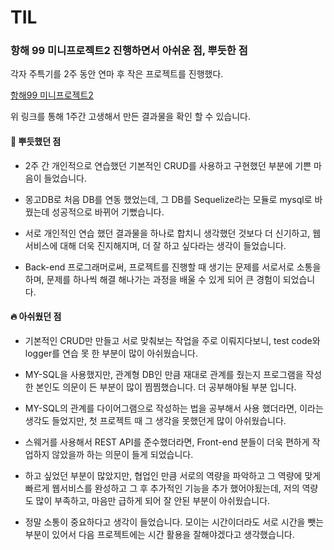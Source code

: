 # TIL

### 항해 99 미니프로젝트2 진행하면서 아쉬운 점, 뿌듯한 점

각자 주특기를 2주 동안 연마 후 작은 프로젝트를 진행했다.

[항해99 미니프로젝트2](https://github.com/Music-Recommendation-List/MRL-README/blob/main/README.md)

위 링크를 통해 1주간 고생해서 만든 결과물을 확인 할 수 있습니다.

#### 💎 뿌듯했던 점

- 2주 간 개인적으로 연습했던 기본적인 CRUD를 사용하고 구현했던 부분에 기쁜 마음이 들었습니다.

- 몽고DB로 처음 DB를 연동 했었는데, 그 DB를 Sequelize라는 모듈로 mysql로 바꿨는데 성공적으로 바뀌어 기뻤습니다.

- 서로 개인적인 연습 했던 결과물을 하나로 합치니 생각했던 것보다 더 신기하고, 웹 서비스에 대해 더욱 진지해지며, 더 잘 하고 싶다라는 생각이 들었습니다.

- Back-end 프로그래머로써, 프로젝트를 진행할 때 생기는 문제를 서로서로 소통을 하며, 문제를 하나씩 해결 해나가는 과정을 배울 수 있게 되어 큰 경험이 되었습니다.

#### 🔥 아쉬웠던 점

- 기본적인 CRUD만 만들고 서로 맞춰보는 작업을 주로 이뤄지다보니, test code와 logger를 연습 못 한 부분이 많이 아쉬웠습니다.

- MY-SQL을 사용했지만, 관계형 DB인 만큼 재대로 관계를 줬는지 프로그램을 작성한 본인도 의문이 든 부분이 많이 찜찜했습니다. 더 공부해야될 부분 입니다.

- MY-SQL의 관계를 다이어그램으로 작성하는 법을 공부해서 사용 했더라면, 이라는 생각도 들었지만, 첫 프로젝트 때 그 생각을 못했던게 많이 아쉬웠습니다.

- 스웨거를 사용해서 REST API를 준수했더라면, Front-end 분들이 더욱 편하게 작업하지 않았을까 하는 의문이 들게 되었습니다.

- 하고 싶었던 부분이 많았지만, 협업인 만큼 서로의 역량을 파악하고 그 역량에 맞게 빠르게 웹서비스를 완성하고 그 후 추가적인 기능을 추가 했어야됬는데, 저의 역량도 많이 부족하고, 마음만 급하게 되어 잘 안된 부분이 아쉬웠습니다.

- 정말 소통이 중요하다고 생각이 들었습니다. 모이는 시간이더라도 서로 시간을 뺏는 부분이 있어서 다음 프로젝트에는 시간 활용을 잘해야겠다고 생각했습니다.
